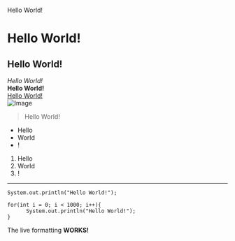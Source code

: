 Hello World!
# Hello World!
## Hello World!
*Hello World!*\
**Hello World!**\
[Hello World!](https://en.wikipedia.org/wiki/%22Hello,_World!%22_program)\
![Image](https://hosting.photobucket.com/images/cc133/sonicricky/IMG_0330.PNG)
> Hello World!

* Hello
* World
* !
1. Hello
2. World
3. !
---
`
System.out.println("Hello World!");
`
```
for(int i = 0; i < 1000; i++){
      System.out.println("Hello World!");
}
```
The live formatting **WORKS!**
